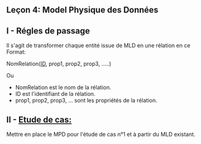 ## Leçon 4: Model Physique des Données

## I - Régles de passage
Il s'agit de transformer chaque entité issue de MLD en une rélation en ce Format:

NomRelation(<u>ID</u>, prop1, prop2, prop3, .....)

Ou 
* NomRelation est le nom de la rélation.
* ID est l'identifiant de la rélation.
* prop1, prop2, prop3, ... sont les propriétés de la rélation.


## II - [Etude de cas:](exercice.md)
Mettre en place le MPD pour l'étude de cas n°1 et à partir du MLD existant.